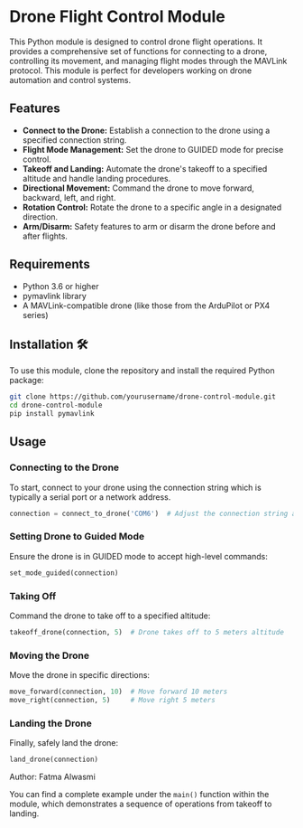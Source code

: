 # Drone Flight Control Module 

This Python module is designed to control drone flight operations. It provides a comprehensive set of functions for connecting to a drone, controlling its movement, and managing flight modes through the MAVLink protocol. This module is perfect for developers working on drone automation and control systems.

## Features 

- **Connect to the Drone:** Establish a connection to the drone using a specified connection string.
- **Flight Mode Management:** Set the drone to GUIDED mode for precise control.
- **Takeoff and Landing:** Automate the drone's takeoff to a specified altitude and handle landing procedures.
- **Directional Movement:** Command the drone to move forward, backward, left, and right.
- **Rotation Control:** Rotate the drone to a specific angle in a designated direction.
- **Arm/Disarm:** Safety features to arm or disarm the drone before and after flights.

## Requirements 

- Python 3.6 or higher
- pymavlink library
- A MAVLink-compatible drone (like those from the ArduPilot or PX4 series)

## Installation 🛠

To use this module, clone the repository and install the required Python package:

```bash
git clone https://github.com/yourusername/drone-control-module.git
cd drone-control-module
pip install pymavlink
```

## Usage 

### Connecting to the Drone

To start, connect to your drone using the connection string which is typically a serial port or a network address.

```python
connection = connect_to_drone('COM6')  # Adjust the connection string as needed
```

### Setting Drone to Guided Mode

Ensure the drone is in GUIDED mode to accept high-level commands:

```python
set_mode_guided(connection)
```

### Taking Off

Command the drone to take off to a specified altitude:

```python
takeoff_drone(connection, 5)  # Drone takes off to 5 meters altitude
```

### Moving the Drone

Move the drone in specific directions:

```python
move_forward(connection, 10)  # Move forward 10 meters
move_right(connection, 5)     # Move right 5 meters
```

### Landing the Drone

Finally, safely land the drone:

```python
land_drone(connection)
```
Author: Fatma Alwasmi

You can find a complete example under the `main()` function within the module, which demonstrates a sequence of operations from takeoff to landing.
